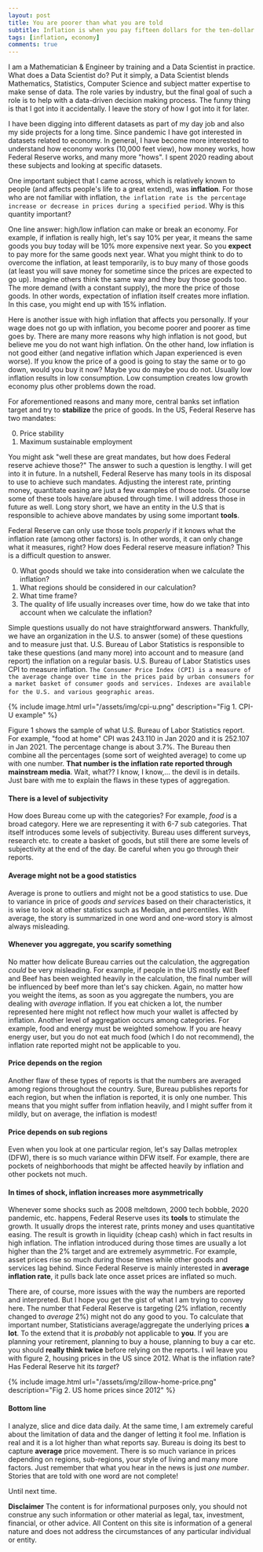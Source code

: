 ```yaml
---
layout: post
title: You are poorer than what you are told
subtitle: Inflation is when you pay fifteen dollars for the ten-dollar haircut you used to get for five dollars when you had hair. — Sam Ewing
tags: [inflation, economy]
comments: true
---
```


I am a Mathematician & Engineer by training and a Data Scientist in practice. What does a Data Scientist do? Put it simply, a Data Scientist blends Mathematics, Statistics, Computer Science and subject matter expertise to make sense of data. The role varies by industry, but the final goal of such a role is to help with a data-driven decision making process. The funny thing is that I got into it accidentally. I leave the story of how I got into it for later.

I have been digging into different datasets as part of my day job and also my side projects for a long time. Since pandemic I have got interested in datasets related to economy. In general, I have become more interested to understand how economy works (10,000 feet view), how money works, how Federal Reserve works, and many more "hows". I spent 2020 reading about these subjects and looking at specific datasets.

One important subject that I came across, which is relatively known to people (and affects people's life to a great extend), was **inflation**. For those who are not familiar with inflation, `the inflation rate is the percentage increase or decrease in prices during a specified period`. Why is this quantity important? 

One line answer: high/low inflation can make or break an economy. For example, if inflation is really high, let's say 10% per year, it means the same goods you buy today will be 10% more expensive next year. So you **expect** to pay more for the same goods next year. What you might think to do to overcome the inflation, at least temporarily, is to buy many of those goods (at least you will save money for sometime since the prices are expected to go up). Imagine others think the same way and they buy those goods too. The more demand (with a constant supply), the more the price of those goods. In other words, expectation of inflation itself creates more inflation. In this case, you might end up with 15% inflation. 

Here is another issue with high inflation that affects you personally. If your wage does not go up with inflation, you become poorer and poorer as time goes by. There are many more reasons why high inflation is not good, but believe me you do not want high inflation. On the other hand, low inflation is not good either (and negative inflation which Japan experienced is even worse). If you know the price of a good is going to stay the same or to go down, would you buy it now? Maybe you do maybe you do not. Usually low inflation results in low consumption. Low consumption creates low growth economy plus other problems down the road.

For aforementioned reasons and many more, central banks set inflation target and try to **stabilize** the price of goods. In the US, Federal Reserve has two mandates:

0. Price stability
0. Maximum sustainable employment

You might ask "well these are great mandates, but how does Federal reserve achieve those?" The answer to such a question is lengthy. I will get into it in future. In a nutshell, Federal Reserve has many tools in its disposal to use to achieve such mandates. Adjusting the interest rate, printing money, quantitate easing are just a few examples of those tools. Of course some of these tools have/are abused through time. I will address those in future as well. Long story short, we have an entity in the U.S that is responsible to achieve above mandates by using some important **tools**.

Federal Reserve can only use those tools *properly* if it knows what the inflation rate (among other factors) is. In other words, it can only change what it measures, right? How does Federal reserve measure inflation? This is a difficult question to answer.

0. What goods should we take into consideration when we calculate the inflation? 
0. What regions should be considered in our calculation? 
0. What time frame? 
0. The quality of life usually increases over time, how do we take that into account when we calculate the inflation? 

Simple questions usually do not have straightforward answers. Thankfully, we have an organization in the U.S. to answer (some) of these questions and to measure  just that. U.S. Bureau of Labor Statistics is responsible to take these questions (and many more) into account and to measure (and report) the inflation on a regular basis. U.S. Bureau of Labor Statistics uses CPI to measure inflation. `The Consumer Price Index (CPI) is a measure of the average change over time in the prices paid by urban consumers for a market basket of consumer goods and services. Indexes are available for the U.S. and various geographic areas`.

{% include image.html url="/assets/img/cpi-u.png" description="Fig 1. CPI-U example" %}

Figure 1 shows the sample of what U.S. Bureau of Labor Statistics report. For example, "food at home" CPI was 243.110 in Jan 2020 and it is 252.107 in Jan 2021. The percentage change is about 3.7%. The Bureau then combine all the percentages (some sort of weighted average) to come up with one number. **That number is the inflation rate reported through mainstream media**. Wait, what?? I know, I know,... the devil is in details. Just bare with me to explain the flaws in these types of aggregation. 
#### There is a level of subjectivity
How does Bureau come up with the categories? For example, *food* is a broad category. Here we are representing it with 6-7 sub categories. That itself introduces some levels of subjectivity. Bureau uses different surveys, research etc. to create a basket of goods, but still there are some levels of subjectivity at the end of the day. Be careful when you go through their reports. 
#### Average might not be a good statistics
Average is prone to outliers and might not be a good statistics to use. Due to variance in price of *goods and services* based on their characteristics, it is wise to look at other statistics such as Median, and percentiles. With average, the story is summarized in one word and one-word story is almost always misleading. 
#### Whenever you aggregate, you scarify something
No matter how delicate Bureau carries out the calculation, the aggregation *could* be very misleading. For example, if people in the US mostly eat Beef and Beef has been weighted heavily in the calculation, the final number will be influenced by beef more than let's say chicken. Again, no matter how you weight the items, as soon as you aggregate the numbers, you are dealing with *average* inflation. If you eat chicken a lot, the number represented here might not reflect how much your wallet is affected by inflation. Another level of aggregation occurs among categories. For example, food and energy must be weighted somehow. If you are heavy energy user, but you do not eat much food (which I do not recommend), the inflation rate reported might not be applicable to you.
#### Price depends on the region
Another flaw of these types of reports is that the numbers are averaged among regions throughout the country. Sure, Bureau publishes reports for each region, but when the inflation is reported, it is only one number. This means that you might suffer from inflation heavily, and I might suffer from it mildly, but on average, the inflation is modest! 
#### Price depends on sub regions
Even when you look at one particular region, let's say Dallas metroplex (DFW), there is so much variance within DFW itself. For example, there are pockets of neighborhoods that might be affected heavily by inflation and other pockets not much. 
#### In times of shock, inflation increases more asymmetrically 
Whenever some shocks such as 2008 meltdown, 2000 tech bobble, 2020 pandemic, etc. happens, Federal Reserve uses its **tools** to stimulate the growth. It usually drops the interest rate, prints money and uses quantitative easing. The result is growth in liquidity (cheap cash) which in fact results in high inflation. The inflation introduced during those times are usually a lot higher than the 2% target and are extremely asymmetric. For example, asset prices rise so much during those times while other goods and services lag behind. Since Federal Reserve is mainly interested in **average inflation rate**, it pulls back late once asset prices are inflated so much.

There are, of course, more issues with the way the numbers are reported and interpreted. But I hope you get the gist of what I am trying to convey here. The number that Federal Reserve is targeting (2% inflation, recently changed to *average* 2%) might not do any good to you. To calculate that important number, Statisticians average/aggregate the underlying prices **a lot**. To the extend that it is *probably* not applicable to **you**. If you are planning your retirement, planning to buy a house, planning to buy a car etc. you should **really think twice** before relying on the reports. I wil leave you with figure 2, housing prices in the US since 2012. What is the inflation rate? Has Federal Reserve hit its *target*?

{% include image.html url="/assets/img/zillow-home-price.png" description="Fig 2. US home prices since 2012" %} 

#### Bottom line
I analyze, slice and dice data daily. At the same time, I am extremely careful about the limitation of data and the danger of letting it fool me. Inflation is real and it is a lot higher than what reports say. Bureau is doing its best to capture **average** price movement. There is so much variance in prices depending on regions, sub-regions, your style of living and many more factors. Just remember that what you hear in the news is just *one number*. Stories that are told with one word are not complete! 

Until next time.

**Disclaimer** The content is for informational purposes only, you should not construe any such information or other material as legal, tax, investment, financial, or other advice. All Content on this site is information of a general nature and does not address the circumstances of any particular individual or entity.